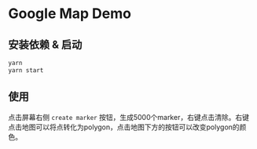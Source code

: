 # Google Map Demo

## 安装依赖 & 启动

```bash
yarn
yarn start
```
## 使用

点击屏幕右侧 `create marker` 按钮，生成5000个marker，右键点击清除。右键点击地图可以将点转化为polygon，点击地图下方的按钮可以改变polygon的颜色。
